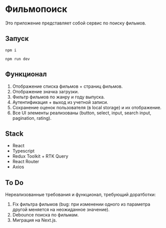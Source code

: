# Фильмопоиск

Это приложение представляет собой сервис по поиску фильмов.

## Запуск

```
npm i

npm run dev

```

## Функционал

1. Отображение списка фильмов + страниц фильмов.
2. Отображение значка загрузки.
3. Фильтр фильмов по жанру и году выпуска.
4. Аутентификация + выход из учетной записи.
5. Сохранение оценок пользователя (в local storage) и их отображение.
6. Все UI элементы реализованы (button, select, input, search input, pagination, rating).

## Stack

* React
* Typescript
* Redux Toolkit + RTK Query
* React Router
* Axios

## To Do

Нереализованные требования и функционал, требующий доратботки:

1. Fix фильтра фильмов (bug: при изменении одного из параметра другой меняется на неожиданное значение).
2. Debounce поиска по фильмам.
3. Миграция на Next.js.